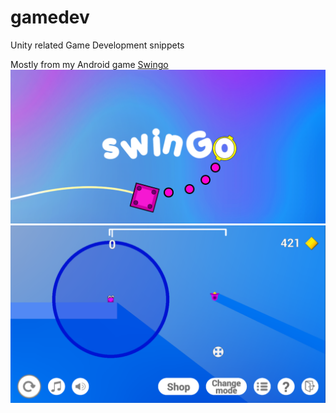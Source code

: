 # gamedev
Unity related Game Development snippets

Mostly from my Android game [Swingo](https://play.google.com/store/apps/details?id=com.samusaarikivi.swingo)
![Alt text](images/swingobanner.png?raw=true "Title")
![Alt text](images/SwingoUI2.PNG?raw=true "Title")
